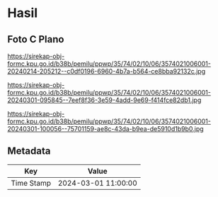 # Hasil

## Foto C Plano

https://sirekap-obj-formc.kpu.go.id/b38b/pemilu/ppwp/35/74/02/10/06/3574021006001-20240214-205212--c0df0196-6960-4b7a-b564-ce8bba92132c.jpg

https://sirekap-obj-formc.kpu.go.id/b38b/pemilu/ppwp/35/74/02/10/06/3574021006001-20240301-095845--7eef8f36-3e59-4add-9e69-f414fce82db1.jpg

https://sirekap-obj-formc.kpu.go.id/b38b/pemilu/ppwp/35/74/02/10/06/3574021006001-20240301-100056--75701159-ae8c-43da-b9ea-de5910d1b9b0.jpg


## Metadata

| Key        | Value               |
| ---------- | ------------------- |
| Time Stamp | 2024-03-01 11:00:00 |



